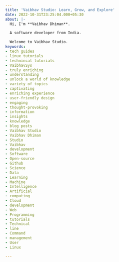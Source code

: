 ```yaml
---
title: 'Vaibhav Studio: Learn, Grow, and Explore'
date: 2022-10-31T23:25:04.000+05:30
about: |-
  Hi, I'm **Vaibhav Dhiman**.

  A software developer from India.

  Welcome to Vaibhav Studio.
keywords:
- tech guides
- linux tutorials
- technincal tutorials
- VaibhavSys
- truly enriching
- understanding
- unlock a world of knowledge
- variety of topics
- captivating
- enriching experience
- user-friendly design
- engaging
- thought-provoking
- information
- insights
- knowledge
- blog posts
- Vaibhav Studio
- Vaibhav Dhiman
- Studio
- Vaibhav
- development
- Software
- Open-source
- Github
- Science
- Data
- Learning
- Machine
- Intelligence
- Artificial
- computing
- Cloud
- development
- Web
- Programming
- tutorials
- Technical
- line
- Command
- management
- User
- Linux

---
```

